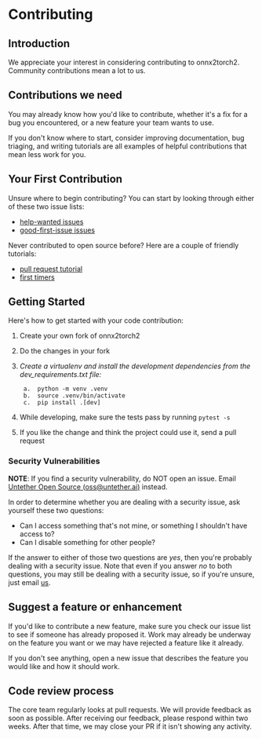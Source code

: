 # Contributing

## Introduction

We appreciate your interest in considering contributing to onnx2torch2. Community contributions mean a lot to us.

## Contributions we need

You may already know how you'd like to contribute, whether it's a fix for a bug you
encountered, or a new feature your team wants to use.

If you don't know where to start, consider improving
documentation, bug triaging, and writing tutorials are all examples of
helpful contributions that mean less work for you.

## Your First Contribution

Unsure where to begin contributing? You can start by looking through either of these two issue lists:

* [help-wanted
issues](https://github.com/untetherai/onnx2torch2/issues?q=is%3Aopen+is%3Aissue+label%3ahelp-wanted)
* [good-first-issue issues](https://github.com/untetherai/onnx2torch2/pulls?q=is%3Apr+is%3Aopen+sort%3Aupdated-desc+label%3A%22good+first+issue%22)

Never contributed to open source before? Here are a couple of friendly
tutorials:

-   [pull request tutorial](http://makeapullrequest.com/)
-   [first timers](http://www.firsttimersonly.com/)

## Getting Started

Here's how to get started with your code contribution:

1.  Create your own fork of onnx2torch2
2.  Do the changes in your fork
3.
    *Create a virtualenv and install the development dependencies from the dev_requirements.txt file:*

        a.  python -m venv .venv
        b.  source .venv/bin/activate
        c.  pip install .[dev]

5.  While developing, make sure the tests pass by running `pytest -s`
6.  If you like the change and think the project could use it, send a
    pull request

### Security Vulnerabilities

**NOTE**: If you find a security vulnerability, do NOT open an issue.
Email [Untether Open Source (<oss@untether.ai>)](mailto:oss@untether.ai) instead.

In order to determine whether you are dealing with a security issue, ask
yourself these two questions:

-   Can I access something that's not mine, or something I shouldn't
    have access to?
-   Can I disable something for other people?

If the answer to either of those two questions are *yes*, then you're
probably dealing with a security issue. Note that even if you answer
*no*  to both questions, you may still be dealing with a security
issue, so if you're unsure, just email [us](mailto:oss@untether.ai).

## Suggest a feature or enhancement

If you'd like to contribute a new feature, make sure you check our
issue list to see if someone has already proposed it. Work may already
be underway on the feature you want or we may have rejected a
feature like it already.

If you don't see anything, open a new issue that describes the feature
you would like and how it should work.

## Code review process

The core team regularly looks at pull requests. We will provide
feedback as soon as possible. After receiving our feedback, please respond
within two weeks. After that time, we may close your PR if it isn't
showing any activity.
